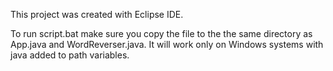 This project was created with Eclipse IDE. 

To run script.bat make sure you copy the file to the the same directory as App.java and WordReverser.java. It will work only on Windows systems with java added to path variables.
